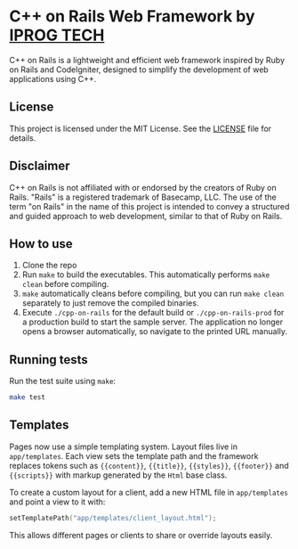 # C++ on Rails Web Framework by [IPROG TECH](https://iprog.tech)

C++ on Rails is a lightweight and efficient web framework inspired by Ruby on Rails and CodeIgniter, designed to simplify the development of web applications using C++.

## License

This project is licensed under the MIT License. See the [LICENSE](LICENSE) file for details.

## Disclaimer

C++ on Rails is not affiliated with or endorsed by the creators of Ruby on Rails. "Rails" is a registered trademark of Basecamp, LLC. The use of the term "on Rails" in the name of this project is intended to convey a structured and guided approach to web development, similar to that of Ruby on Rails.

## How to use
1. Clone the repo
2. Run `make` to build the executables. This automatically performs `make clean` before compiling.
3. `make` automatically cleans before compiling, but you can run `make clean` separately to just remove the compiled binaries.
4. Execute `./cpp-on-rails` for the default build or `./cpp-on-rails-prod` for a production build to start the sample server. The application no longer opens a browser automatically, so navigate to the printed URL manually.

## Running tests

Run the test suite using `make`:

```bash
make test
```

## Templates

Pages now use a simple templating system. Layout files live in `app/templates`.
Each view sets the template path and the framework replaces tokens such as
`{{content}}`, `{{title}}`, `{{styles}}`, `{{footer}}` and `{{scripts}}` with
markup generated by the `Html` base class.

To create a custom layout for a client, add a new HTML file in
`app/templates` and point a view to it with:

```cpp
setTemplatePath("app/templates/client_layout.html");
```

This allows different pages or clients to share or override layouts easily.

